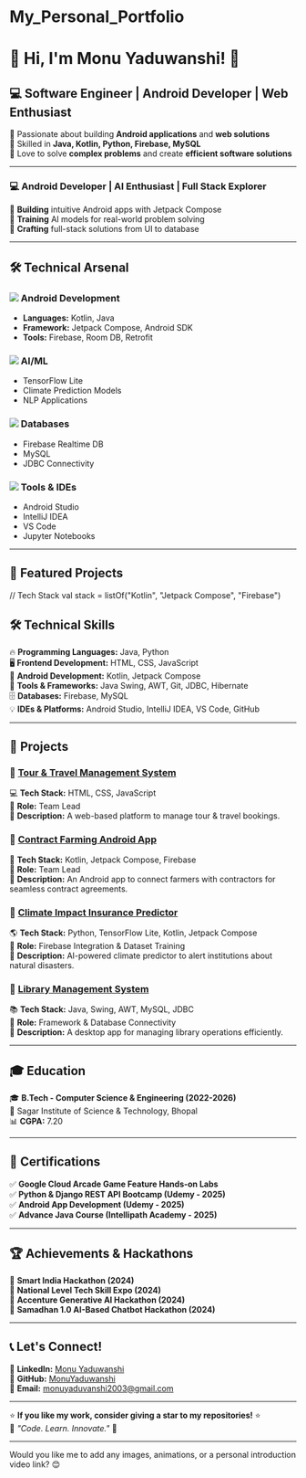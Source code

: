 # My_Personal_Portfolio
# 👋 Hi, I'm Monu Yaduwanshi! 🚀



## 💻 **Software Engineer | Android Developer | Web Enthusiast**  
🔹 Passionate about building **Android applications** and **web solutions**  
🔹 Skilled in **Java, Kotlin, Python, Firebase, MySQL**  
🔹 Love to solve **complex problems** and create **efficient software solutions**  

---


### 💻 **Android Developer | AI Enthusiast | Full Stack Explorer**


🔹 **Building** intuitive Android apps with Jetpack Compose  
🔹 **Training** AI models for real-world problem solving  
🔹 **Crafting** full-stack solutions from UI to database  

---

## 🛠 **Technical Arsenal**

### <img src="https://img.icons8.com/color/24/000000/android-os.png"/> Android Development
- **Languages:** Kotlin, Java
- **Framework:** Jetpack Compose, Android SDK
- **Tools:** Firebase, Room DB, Retrofit

### <img src="https://img.icons8.com/color/24/000000/python.png"/> AI/ML
- TensorFlow Lite
- Climate Prediction Models
- NLP Applications

### <img src="https://img.icons8.com/color/24/000000/database.png"/> Databases
- Firebase Realtime DB
- MySQL
- JDBC Connectivity

### <img src="https://img.icons8.com/color/24/000000/visual-studio-code-2019.png"/> Tools & IDEs
- Android Studio
- IntelliJ IDEA
- VS Code
- Jupyter Notebooks

---

## 🚀 **Featured Projects**


// Tech Stack
val stack = listOf("Kotlin", "Jetpack Compose", "Firebase")
## 🛠 **Technical Skills**
🔥 **Programming Languages:** Java, Python  
🖥 **Frontend Development:** HTML, CSS, JavaScript  
📱 **Android Development:** Kotlin, Jetpack Compose  
🔧 **Tools & Frameworks:** Java Swing, AWT, Git, JDBC, Hibernate  
🗄 **Databases:** Firebase, MySQL  
💡 **IDEs & Platforms:** Android Studio, IntelliJ IDEA, VS Code, GitHub  

---

## 🚀 **Projects**
### 📌 [Tour & Travel Management System](https://github.com/MonuYaduwanshi/TourTravelSystem)
💻 **Tech Stack:** HTML, CSS, JavaScript  
📌 **Role:** Team Lead  
📝 **Description:** A web-based platform to manage tour & travel bookings.  

### 📌 [Contract Farming Android App](https://github.com/MonuYaduwanshi/ContractFarmingApp)
📱 **Tech Stack:** Kotlin, Jetpack Compose, Firebase  
📌 **Role:** Team Lead  
📝 **Description:** An Android app to connect farmers with contractors for seamless contract agreements.  

### 📌 [Climate Impact Insurance Predictor](https://github.com/MonuYaduwanshi/ClimatePredictor)
🌎 **Tech Stack:** Python, TensorFlow Lite, Kotlin, Jetpack Compose  
📌 **Role:** Firebase Integration & Dataset Training  
📝 **Description:** AI-powered climate predictor to alert institutions about natural disasters.  

### 📌 [Library Management System](https://github.com/MonuYaduwanshi/LibraryManagement)
📚 **Tech Stack:** Java, Swing, AWT, MySQL, JDBC  
📌 **Role:** Framework & Database Connectivity  
📝 **Description:** A desktop app for managing library operations efficiently.  

---

## 🎓 **Education**
🎓 **B.Tech - Computer Science & Engineering (2022-2026)**  
📍 Sagar Institute of Science & Technology, Bhopal  
📊 **CGPA:** 7.20  

---

## 📜 **Certifications**
✅ **Google Cloud Arcade Game Feature Hands-on Labs**  
✅ **Python & Django REST API Bootcamp (Udemy - 2025)**  
✅ **Android App Development (Udemy - 2025)**  
✅ **Advance Java Course (Intellipath Academy - 2025)**  

---

## 🏆 **Achievements & Hackathons**
🏅 **Smart India Hackathon (2024)**  
🏅 **National Level Tech Skill Expo (2024)**  
🏅 **Accenture Generative AI Hackathon (2024)**  
🏅 **Samadhan 1.0 AI-Based Chatbot Hackathon (2024)**  

---

## 📞 **Let's Connect!**
🔗 **LinkedIn:** [Monu Yaduwanshi](https://www.linkedin.com/in/monuyaduwanshi-63a3b72a4/)  
🔗 **GitHub:** [MonuYaduwanshi](https://github.com/MonuYaduwanshi)  
📧 **Email:** [monuyaduvanshi2003@gmail.com](mailto:monuyaduvanshi2003@gmail.com)  

---


    
⭐ **If you like my work, consider giving a star to my repositories!** ⭐  
🌟 _"Code. Learn. Innovate."_ 🚀  

---

Would you like me to add any images, animations, or a personal introduction video link? 😊  
